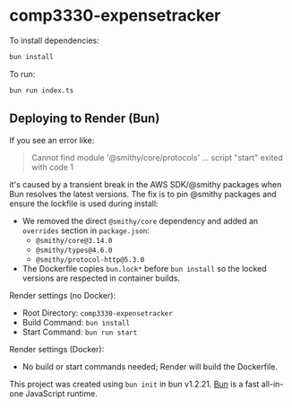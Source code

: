# comp3330-expensetracker

To install dependencies:

```bash
bun install
```

To run:

```bash
bun run index.ts
```

## Deploying to Render (Bun)

If you see an error like:

> Cannot find module '@smithy/core/protocols' ... script "start" exited with code 1

it's caused by a transient break in the AWS SDK/@smithy packages when Bun resolves the latest versions. The fix is to pin @smithy packages and ensure the lockfile is used during install:

-   We removed the direct `@smithy/core` dependency and added an `overrides` section in `package.json`:
    -   `@smithy/core@3.14.0`
    -   `@smithy/types@4.6.0`
    -   `@smithy/protocol-http@5.3.0`
-   The Dockerfile copies `bun.lock*` before `bun install` so the locked versions are respected in container builds.

Render settings (no Docker):

-   Root Directory: `comp3330-expensetracker`
-   Build Command: `bun install`
-   Start Command: `bun run start`

Render settings (Docker):

-   No build or start commands needed; Render will build the Dockerfile.

This project was created using `bun init` in bun v1.2.21. [Bun](https://bun.com) is a fast all-in-one JavaScript runtime.
